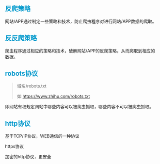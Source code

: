 ## <font color="#0099CC">反爬策略</font>

网站/APP通过制定一些策略和技术，防止爬虫程序对进行网站/APP数据的爬取。

## <font color="#0099CC">反反爬策略</font>

爬虫程序通过相应的策略和技术，破解网站/APP的反爬策略，从而爬取到相应的数据。

## <font color="#0099CC">robots协议</font>

> 域名/robots.txt
>
> 如 https://www.zhihu.com/robots.txt

即网站有权规定网站中哪些内容可以被爬虫抓取，哪些内容不可以被爬虫抓取。

## <font color="#0099CC">http协议</font>

基于TCP/IP协议，WEB通信的一种协议

https协议

加密的http协议，更安全